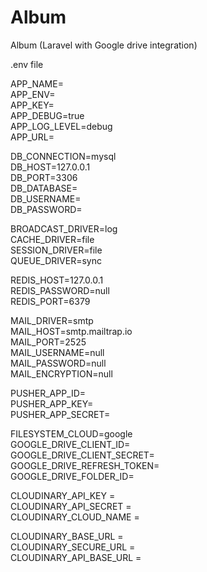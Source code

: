 # Album
Album (Laravel with Google drive integration)

.env file

APP_NAME=  
APP_ENV=  
APP_KEY=  
APP_DEBUG=true  
APP_LOG_LEVEL=debug  
APP_URL=

DB_CONNECTION=mysql  
DB_HOST=127.0.0.1  
DB_PORT=3306  
DB_DATABASE=  
DB_USERNAME=  
DB_PASSWORD=  

BROADCAST_DRIVER=log  
CACHE_DRIVER=file  
SESSION_DRIVER=file  
QUEUE_DRIVER=sync  

REDIS_HOST=127.0.0.1  
REDIS_PASSWORD=null  
REDIS_PORT=6379  

MAIL_DRIVER=smtp  
MAIL_HOST=smtp.mailtrap.io  
MAIL_PORT=2525  
MAIL_USERNAME=null  
MAIL_PASSWORD=null  
MAIL_ENCRYPTION=null  

PUSHER_APP_ID=  
PUSHER_APP_KEY=  
PUSHER_APP_SECRET=  

FILESYSTEM_CLOUD=google  
GOOGLE_DRIVE_CLIENT_ID=  
GOOGLE_DRIVE_CLIENT_SECRET=  
GOOGLE_DRIVE_REFRESH_TOKEN=  
GOOGLE_DRIVE_FOLDER_ID=  

CLOUDINARY_API_KEY =  
CLOUDINARY_API_SECRET =  
CLOUDINARY_CLOUD_NAME =   

CLOUDINARY_BASE_URL =   
CLOUDINARY_SECURE_URL =   
CLOUDINARY_API_BASE_URL =   